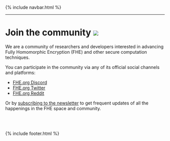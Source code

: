 {% include navbar.html %}
<hr/>

# Join the community [<img src="https://img.shields.io/badge/Github-edit%20this%20page-lightgrey">](https://github.com/FHE-org/fhe-org.github.io)
  
We are a community of researchers and developers interested in advancing Fully Homomorphic Encryption (FHE) and other secure computation techniques.

You can participate in the community via any of its official social channels and platforms:

- [FHE.org Discord](https://discord.fhe.org/)
- [FHE.org Twitter](https://twitter.com/fhe_org)
- [FHE.org Reddit](https://reddit.com/r/FHE)


Or by [subscribing to the newsletter](https://fheorg.substack.com/) to get frequent updates of all the happenings in the FHE space and community.

<br><br>


{% include footer.html %}

